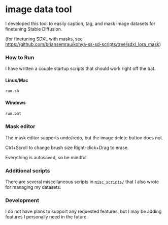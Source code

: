 # image data tool

I developed this tool to easily caption, tag, and mask image datasets for finetuning Stable Diffusion.

(for finetuning SDXL with masks, see https://github.com/briansemrau/kohya-ss-sd-scripts/tree/sdxl_lora_mask)

### How to Run

I have written a couple startup scripts that should work right off the bat.

#### Linux/Mac
```bash
run.sh
```

#### Windows
```bat
run.bat
```

### Mask editor

The mask editor supports undo/redo, but the image delete button does not.

Ctrl+Scroll to change brush size
Right-click+Drag to erase.

Everything is autosaved, so be mindful.

### Additional scripts

There are several miscellaneous scripts in [`misc_scripts/`](misc_scripts/) that I also wrote for managing my datasets.

### Development

I do not have plans to support any requested features, but I may be adding features I personally need in the future.
